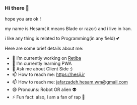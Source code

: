 ### Hi there 👋
hope you are ok !

my name is Hesam( it means Blade or razor) and i live in Iran.

i like any thing is related to Programming(in any field) :two_hearts:


Here are some brief details about me:
- 🔭 I’m currently working on [Retiba](https://retiba.com/)
- 🌱 I’m currently learning PWA
- 💬 Ask me about Client Side :)
- 📫 How to reach me: https://hesij.ir
- 📫 How to reach me: jafarzadeh.hesam.wm@gmail.com
- 😄 Pronouns: Robot OR alien :alien:
- ⚡ Fun fact: also, I am a fan of rap :musical_note:
<!--
**hesamJafarzadeh/hesamJafarzadeh** is a ✨ _special_ ✨ repository because its `README.md` (this file) appears on your GitHub profile.

Here are some ideas to get you started:

 ...
- 👯 I’m looking to collaborate on ...
- 🤔 I’m looking for help with ... 
- ⚡ Fun fact: ...
-->
